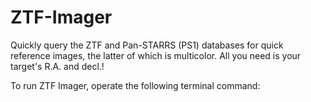 # ZTF-Imager

Quickly query the ZTF and Pan-STARRS (PS1) databases for quick reference images, the latter of which is multicolor. All you need is your target's R.A. and decl.!

To run ZTF Imager, operate the following terminal command:
```$ ztfimager -ra <ra in degrees> -dec <dec in degrees>
